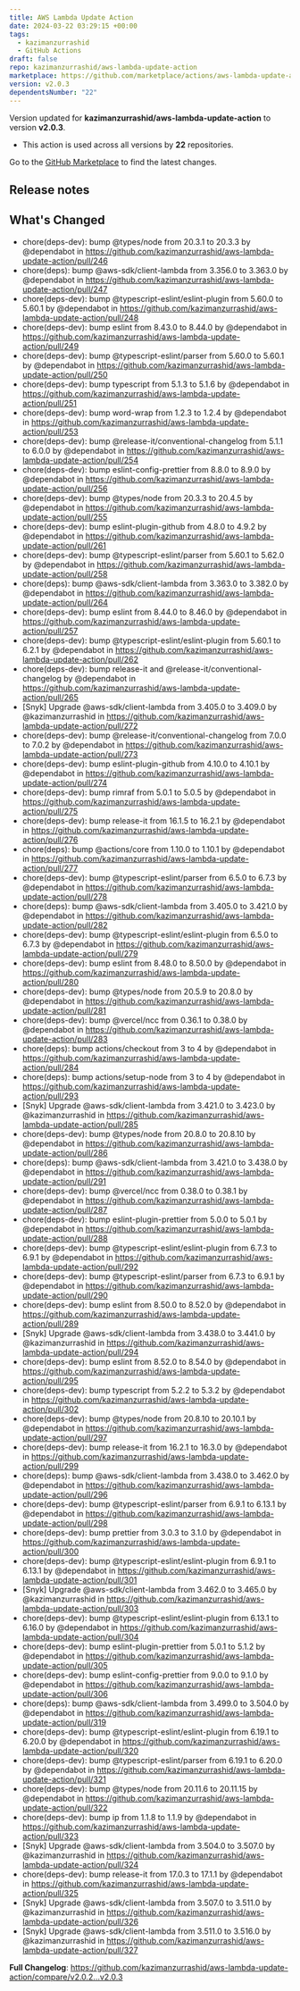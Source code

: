```yaml
---
title: AWS Lambda Update Action
date: 2024-03-22 03:29:15 +00:00
tags:
  - kazimanzurrashid
  - GitHub Actions
draft: false
repo: kazimanzurrashid/aws-lambda-update-action
marketplace: https://github.com/marketplace/actions/aws-lambda-update-action
version: v2.0.3
dependentsNumber: "22"
---
```



Version updated for **kazimanzurrashid/aws-lambda-update-action** to version **v2.0.3**.
- This action is used across all versions by **22** repositories.

Go to the [GitHub Marketplace](https://github.com/marketplace/actions/aws-lambda-update-action) to find the latest changes.

## Release notes

## What's Changed
* chore(deps-dev): bump @types/node from 20.3.1 to 20.3.3 by @dependabot in https://github.com/kazimanzurrashid/aws-lambda-update-action/pull/246
* chore(deps): bump @aws-sdk/client-lambda from 3.356.0 to 3.363.0 by @dependabot in https://github.com/kazimanzurrashid/aws-lambda-update-action/pull/247
* chore(deps-dev): bump @typescript-eslint/eslint-plugin from 5.60.0 to 5.60.1 by @dependabot in https://github.com/kazimanzurrashid/aws-lambda-update-action/pull/248
* chore(deps-dev): bump eslint from 8.43.0 to 8.44.0 by @dependabot in https://github.com/kazimanzurrashid/aws-lambda-update-action/pull/249
* chore(deps-dev): bump @typescript-eslint/parser from 5.60.0 to 5.60.1 by @dependabot in https://github.com/kazimanzurrashid/aws-lambda-update-action/pull/250
* chore(deps-dev): bump typescript from 5.1.3 to 5.1.6 by @dependabot in https://github.com/kazimanzurrashid/aws-lambda-update-action/pull/251
* chore(deps-dev): bump word-wrap from 1.2.3 to 1.2.4 by @dependabot in https://github.com/kazimanzurrashid/aws-lambda-update-action/pull/253
* chore(deps-dev): bump @release-it/conventional-changelog from 5.1.1 to 6.0.0 by @dependabot in https://github.com/kazimanzurrashid/aws-lambda-update-action/pull/254
* chore(deps-dev): bump eslint-config-prettier from 8.8.0 to 8.9.0 by @dependabot in https://github.com/kazimanzurrashid/aws-lambda-update-action/pull/256
* chore(deps-dev): bump @types/node from 20.3.3 to 20.4.5 by @dependabot in https://github.com/kazimanzurrashid/aws-lambda-update-action/pull/255
* chore(deps-dev): bump eslint-plugin-github from 4.8.0 to 4.9.2 by @dependabot in https://github.com/kazimanzurrashid/aws-lambda-update-action/pull/261
* chore(deps-dev): bump @typescript-eslint/parser from 5.60.1 to 5.62.0 by @dependabot in https://github.com/kazimanzurrashid/aws-lambda-update-action/pull/258
* chore(deps): bump @aws-sdk/client-lambda from 3.363.0 to 3.382.0 by @dependabot in https://github.com/kazimanzurrashid/aws-lambda-update-action/pull/264
* chore(deps-dev): bump eslint from 8.44.0 to 8.46.0 by @dependabot in https://github.com/kazimanzurrashid/aws-lambda-update-action/pull/257
* chore(deps-dev): bump @typescript-eslint/eslint-plugin from 5.60.1 to 6.2.1 by @dependabot in https://github.com/kazimanzurrashid/aws-lambda-update-action/pull/262
* chore(deps-dev): bump release-it and @release-it/conventional-changelog by @dependabot in https://github.com/kazimanzurrashid/aws-lambda-update-action/pull/265
* [Snyk] Upgrade @aws-sdk/client-lambda from 3.405.0 to 3.409.0 by @kazimanzurrashid in https://github.com/kazimanzurrashid/aws-lambda-update-action/pull/272
* chore(deps-dev): bump @release-it/conventional-changelog from 7.0.0 to 7.0.2 by @dependabot in https://github.com/kazimanzurrashid/aws-lambda-update-action/pull/273
* chore(deps-dev): bump eslint-plugin-github from 4.10.0 to 4.10.1 by @dependabot in https://github.com/kazimanzurrashid/aws-lambda-update-action/pull/274
* chore(deps-dev): bump rimraf from 5.0.1 to 5.0.5 by @dependabot in https://github.com/kazimanzurrashid/aws-lambda-update-action/pull/275
* chore(deps-dev): bump release-it from 16.1.5 to 16.2.1 by @dependabot in https://github.com/kazimanzurrashid/aws-lambda-update-action/pull/276
* chore(deps): bump @actions/core from 1.10.0 to 1.10.1 by @dependabot in https://github.com/kazimanzurrashid/aws-lambda-update-action/pull/277
* chore(deps-dev): bump @typescript-eslint/parser from 6.5.0 to 6.7.3 by @dependabot in https://github.com/kazimanzurrashid/aws-lambda-update-action/pull/278
* chore(deps): bump @aws-sdk/client-lambda from 3.405.0 to 3.421.0 by @dependabot in https://github.com/kazimanzurrashid/aws-lambda-update-action/pull/282
* chore(deps-dev): bump @typescript-eslint/eslint-plugin from 6.5.0 to 6.7.3 by @dependabot in https://github.com/kazimanzurrashid/aws-lambda-update-action/pull/279
* chore(deps-dev): bump eslint from 8.48.0 to 8.50.0 by @dependabot in https://github.com/kazimanzurrashid/aws-lambda-update-action/pull/280
* chore(deps-dev): bump @types/node from 20.5.9 to 20.8.0 by @dependabot in https://github.com/kazimanzurrashid/aws-lambda-update-action/pull/281
* chore(deps-dev): bump @vercel/ncc from 0.36.1 to 0.38.0 by @dependabot in https://github.com/kazimanzurrashid/aws-lambda-update-action/pull/283
* chore(deps): bump actions/checkout from 3 to 4 by @dependabot in https://github.com/kazimanzurrashid/aws-lambda-update-action/pull/284
* chore(deps): bump actions/setup-node from 3 to 4 by @dependabot in https://github.com/kazimanzurrashid/aws-lambda-update-action/pull/293
* [Snyk] Upgrade @aws-sdk/client-lambda from 3.421.0 to 3.423.0 by @kazimanzurrashid in https://github.com/kazimanzurrashid/aws-lambda-update-action/pull/285
* chore(deps-dev): bump @types/node from 20.8.0 to 20.8.10 by @dependabot in https://github.com/kazimanzurrashid/aws-lambda-update-action/pull/286
* chore(deps): bump @aws-sdk/client-lambda from 3.421.0 to 3.438.0 by @dependabot in https://github.com/kazimanzurrashid/aws-lambda-update-action/pull/291
* chore(deps-dev): bump @vercel/ncc from 0.38.0 to 0.38.1 by @dependabot in https://github.com/kazimanzurrashid/aws-lambda-update-action/pull/287
* chore(deps-dev): bump eslint-plugin-prettier from 5.0.0 to 5.0.1 by @dependabot in https://github.com/kazimanzurrashid/aws-lambda-update-action/pull/288
* chore(deps-dev): bump @typescript-eslint/eslint-plugin from 6.7.3 to 6.9.1 by @dependabot in https://github.com/kazimanzurrashid/aws-lambda-update-action/pull/292
* chore(deps-dev): bump @typescript-eslint/parser from 6.7.3 to 6.9.1 by @dependabot in https://github.com/kazimanzurrashid/aws-lambda-update-action/pull/290
* chore(deps-dev): bump eslint from 8.50.0 to 8.52.0 by @dependabot in https://github.com/kazimanzurrashid/aws-lambda-update-action/pull/289
* [Snyk] Upgrade @aws-sdk/client-lambda from 3.438.0 to 3.441.0 by @kazimanzurrashid in https://github.com/kazimanzurrashid/aws-lambda-update-action/pull/294
* chore(deps-dev): bump eslint from 8.52.0 to 8.54.0 by @dependabot in https://github.com/kazimanzurrashid/aws-lambda-update-action/pull/295
* chore(deps-dev): bump typescript from 5.2.2 to 5.3.2 by @dependabot in https://github.com/kazimanzurrashid/aws-lambda-update-action/pull/302
* chore(deps-dev): bump @types/node from 20.8.10 to 20.10.1 by @dependabot in https://github.com/kazimanzurrashid/aws-lambda-update-action/pull/297
* chore(deps-dev): bump release-it from 16.2.1 to 16.3.0 by @dependabot in https://github.com/kazimanzurrashid/aws-lambda-update-action/pull/299
* chore(deps): bump @aws-sdk/client-lambda from 3.438.0 to 3.462.0 by @dependabot in https://github.com/kazimanzurrashid/aws-lambda-update-action/pull/296
* chore(deps-dev): bump @typescript-eslint/parser from 6.9.1 to 6.13.1 by @dependabot in https://github.com/kazimanzurrashid/aws-lambda-update-action/pull/298
* chore(deps-dev): bump prettier from 3.0.3 to 3.1.0 by @dependabot in https://github.com/kazimanzurrashid/aws-lambda-update-action/pull/300
* chore(deps-dev): bump @typescript-eslint/eslint-plugin from 6.9.1 to 6.13.1 by @dependabot in https://github.com/kazimanzurrashid/aws-lambda-update-action/pull/301
* [Snyk] Upgrade @aws-sdk/client-lambda from 3.462.0 to 3.465.0 by @kazimanzurrashid in https://github.com/kazimanzurrashid/aws-lambda-update-action/pull/303
* chore(deps-dev): bump @typescript-eslint/eslint-plugin from 6.13.1 to 6.16.0 by @dependabot in https://github.com/kazimanzurrashid/aws-lambda-update-action/pull/304
* chore(deps-dev): bump eslint-plugin-prettier from 5.0.1 to 5.1.2 by @dependabot in https://github.com/kazimanzurrashid/aws-lambda-update-action/pull/305
* chore(deps-dev): bump eslint-config-prettier from 9.0.0 to 9.1.0 by @dependabot in https://github.com/kazimanzurrashid/aws-lambda-update-action/pull/306
* chore(deps): bump @aws-sdk/client-lambda from 3.499.0 to 3.504.0 by @dependabot in https://github.com/kazimanzurrashid/aws-lambda-update-action/pull/319
* chore(deps-dev): bump @typescript-eslint/eslint-plugin from 6.19.1 to 6.20.0 by @dependabot in https://github.com/kazimanzurrashid/aws-lambda-update-action/pull/320
* chore(deps-dev): bump @typescript-eslint/parser from 6.19.1 to 6.20.0 by @dependabot in https://github.com/kazimanzurrashid/aws-lambda-update-action/pull/321
* chore(deps-dev): bump @types/node from 20.11.6 to 20.11.15 by @dependabot in https://github.com/kazimanzurrashid/aws-lambda-update-action/pull/322
* chore(deps-dev): bump ip from 1.1.8 to 1.1.9 by @dependabot in https://github.com/kazimanzurrashid/aws-lambda-update-action/pull/323
* [Snyk] Upgrade @aws-sdk/client-lambda from 3.504.0 to 3.507.0 by @kazimanzurrashid in https://github.com/kazimanzurrashid/aws-lambda-update-action/pull/324
* chore(deps-dev): bump release-it from 17.0.3 to 17.1.1 by @dependabot in https://github.com/kazimanzurrashid/aws-lambda-update-action/pull/325
* [Snyk] Upgrade @aws-sdk/client-lambda from 3.507.0 to 3.511.0 by @kazimanzurrashid in https://github.com/kazimanzurrashid/aws-lambda-update-action/pull/326
* [Snyk] Upgrade @aws-sdk/client-lambda from 3.511.0 to 3.516.0 by @kazimanzurrashid in https://github.com/kazimanzurrashid/aws-lambda-update-action/pull/327


**Full Changelog**: https://github.com/kazimanzurrashid/aws-lambda-update-action/compare/v2.0.2...v2.0.3
